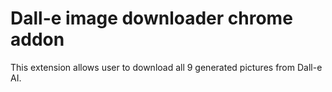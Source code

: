 # Dall-e image downloader chrome addon

This extension allows user to download all 9 generated pictures from Dall-e AI.
